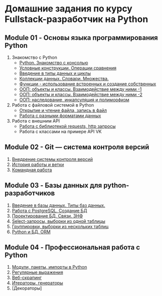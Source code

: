 Домашние задания по курсу Fullstack-разработчик на Python
=========================================================

Module 01 - Основы языка программирования Python
------------------------------------------------
1. Знакомство с Python
    + [Python. Знакомство с консолью](Module01-Basic_Python/01-Intro/README.md)
    + [Условные конструкции. Операции сравнения](Module01-Basic_Python/02-If-else)
    + [Введение в типы данных и циклы](Module01-Basic_Python/03-ForWhile)
    + [Коллекции данных. Словари. Множества.](Module01-Basic_Python/04-List_Dictionary_Set)
    + [Функции - использование встроенных и создание собственных](Module01-Basic_Python/05-Functions)
    + [ООП: объекты и классы. Взаимодействие между ними -1](Module01-Basic_Python/06-OOP-1)
    + [ООП: объекты и классы. Взаимодействие между ними -2](Module01-Basic_Python/06-OOP-2)
    + [ООП: наследование, инкапсуляция и полиморфизм](Module01-Basic_Python/06-OOP_polimorfism)
2. Работа с файловой системой в Python
    + [Открытие и чтение файла, запись в файл](Module01-Basic_Python/07-Files)
    + [Работа с разными форматами данных](Module01-Basic_Python/08-Files_JSON_XML)
3. Работа с внешним API
    + [Работа с библиотекой requests, http запросы](Module01-Basic_Python/09-requests)
    + Работа с классами на примере API VK


Module 02 - Git — система контроля версий
-----------------------------------------
1. [Внедрение системы контроля версий](Module02-Git/01-Intro)
2. [История работы и ветки](Module02-Git/02-History_and_Branch)
3. [Командная работа](Module02-Git/03-Team_work)

Module 03 - Базы данных для python-разработчиков
------------------------------------------------

1. [Введение в базы данных. Типы баз данных.]()
2. [Работа с PostgreSQL. Создание БД]()
3. [Проектирование БД. Связи. 3НФ]()
4. [Select-запросы, выборки из одной таблицы]()
5. [Группировки, выборки из нескольких таблиц]()
6. [Python и БД. ORM]()

Module 04 - Профессиональная работа с Python
--------------------------------------------
1. [Модули, пакеты, импорты в Python](Module04-Pro_Python/01-Module_package)
2. [Регулярные выражения](Module04-Pro_Python/02-RegEx)
3. [Веб-скрапинг](Module04-Pro_Python/03_web_scrapping)
4. [Итераторы, генераторы](Module04-Pro_Python/04-Iterators_generators)
5. [Декораторы]
